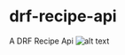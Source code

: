 # drf-recipe-api
A DRF Recipe Api 
![alt text](https://www.awesomescreenshot.com/image/33990281?key=74eb2fdc0c7b3ca7876c6af09c5c5142)